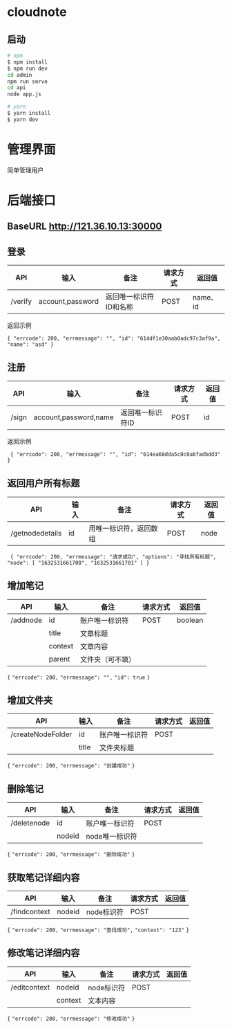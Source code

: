 # cloudnote

## 启动

``` sh
# npm
$ npm install
$ npm run dev
cd admin
npm run serve
cd api
node app.js

# yarn
$ yarn install
$ yarn dev
```

# 管理界面
简单管理用户

# 后端接口
## BaseURL http://121.36.10.13:30000

## 登录

| API     | 输入             | 备注                   | 请求方式 | 返回值   |
| ------- | ---------------- | ---------------------- | -------- | -------- |
| /verify | account,password | 返回唯一标识符ID和名称 | POST     | name、id |

返回示例

`{
    "errcode": 200,
    "errmessage": "",
    "id": "614df1e30aab0adc97c3af9a",
    "name": "asd"
}`

## 注册

| API   | 输入                  | 备注             | 请求方式 | 返回值 |
| ----- | --------------------- | ---------------- | -------- | ------ |
| /sign | account,password,name | 返回唯一标识符ID | POST     | id     |

返回示例

` {
    "errcode": 200,
    "errmessage": "",
    "id": "614ea68dda5c0c0a6fadbdd3"
}`

## 返回用户所有标题

| API             | 输入 | 备注                   | 请求方式 | 返回值 |
| --------------- | ---- | ---------------------- | -------- | ------ |
| /getnodedetails | id   | 用唯一标识符，返回数组 | POST     | node   |

` {
    "errcode": 200,
    "errmessage": "请求成功",
    "options": "寻找所有标题",
    "node": [
        "1632531661700",
        "1632531661701"
    ]
}`

## 增加笔记

| API      | 输入    | 备注             | 请求方式 | 返回值  |
| -------- | ------- | ---------------- | -------- | ------- |
| /addnode | id      | 账户唯一标识符   | POST     | boolean |
|          | title   | 文章标题         |          |         |
|          | context | 文章内容         |          |         |
|          | parent  | 文件夹（可不填） |          |         |

`{`
    `"errcode": 200,`
    `"errmessage": "",`
    `"id": true`
`}`

## 增加文件夹

| API               | 输入  | 备注           | 请求方式 | 返回值 |
| ----------------- | ----- | -------------- | -------- | ------ |
| /createNodeFolder | id    | 账户唯一标识符 | POST     |        |
|                   | title | 文件夹标题     |          |        |

`{`
    `"errcode": 200,`
    `"errmessage": "创建成功"`
`}`

## 删除笔记

| API         | 输入   | 备注           | 请求方式 | 返回值 |
| ----------- | ------ | -------------- | -------- | ------ |
| /deletenode | id     | 账户唯一标识符 | POST     |        |
|             | nodeid | node唯一标识符 |          |        |

`{`
    `"errcode": 200,`
    `"errmessage": "删除成功"`
`}`

## 获取笔记详细内容

| API          | 输入   | 备注       | 请求方式 | 返回值 |
| ------------ | ------ | ---------- | -------- | ------ |
| /findcontext | nodeid | node标识符 | POST     |        |

`{`
    `"errcode": 200,`
    `"errmessage": "查找成功",`
    `"context": "123"`
`}`

## 修改笔记详细内容

| API          | 输入    | 备注       | 请求方式 | 返回值 |
| ------------ | ------- | ---------- | -------- | ------ |
| /editcontext | nodeid  | node标识符 | POST     |        |
|              | context | 文本内容   |          |        |



`{`
    `"errcode": 200,`
    `"errmessage": "修改成功"`
`}`